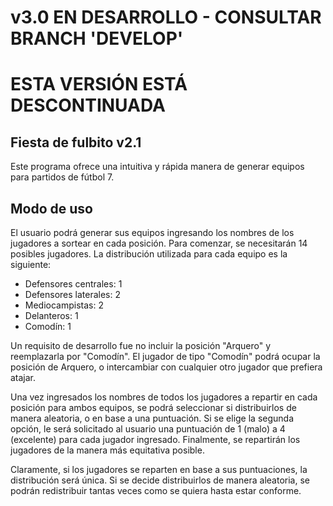 # v3.0 EN DESARROLLO - CONSULTAR BRANCH 'DEVELOP'
# ESTA VERSIÓN ESTÁ DESCONTINUADA

## Fiesta de fulbito v2.1

Este programa ofrece una intuitiva y rápida manera de generar equipos para partidos de fútbol 7.

## Modo de uso

El usuario podrá generar sus equipos ingresando los nombres de los jugadores a sortear en cada posición.
Para comenzar, se necesitarán 14 posibles jugadores. La distribución utilizada para cada equipo es la siguiente:

- Defensores centrales: 1
- Defensores laterales: 2
- Mediocampistas: 2
- Delanteros: 1
- Comodín: 1

Un requisito de desarrollo fue no incluir la posición "Arquero" y reemplazarla por "Comodín". El jugador de tipo "Comodín" podrá ocupar la posición de Arquero, o intercambiar con cualquier otro jugador que prefiera atajar.

Una vez ingresados los nombres de todos los jugadores a repartir en cada posición para ambos equipos, se podrá seleccionar si distribuirlos de manera aleatoria, o en base a una puntuación. Si se elige la segunda opción, le será solicitado al usuario una puntuación de 1 (malo) a 4 (excelente) para cada jugador ingresado. Finalmente, se repartirán los jugadores de la manera más equitativa posible.

Claramente, si los jugadores se reparten en base a sus puntuaciones, la distribución será única. Si se decide distribuirlos de manera aleatoria, se podrán redistribuir tantas veces como se quiera hasta estar conforme.
